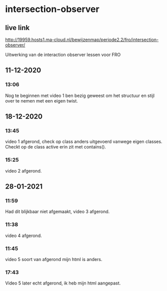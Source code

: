 # intersection-observer

## live link
<http://19959.hosts1.ma-cloud.nl/bewijzenmap/periode2.2/fro/intersection-observer/>

Uitwerking van de interaction observer lessen voor FRO

## 11-12-2020

### 13:06

Nog te beginnen met video 1 ben bezig geweest om het structuur en stijl over te nemen met een eigen twist.

## 18-12-2020

### 13:45

video 1 afgerond, check op class anders uitgevoerd vanwege eigen classes. Checkt op de class active erin zit met contains().

### 15:25

video 2 afgerond.

## 28-01-2021

### 11:59

Had dit blijkbaar niet afgemaakt, video 3 afgerond.

### 11:38

video 4 afgerond.

### 11:45

video 5 soort van afgerond mijn html is anders.

### 17:43 

Video 5 later echt afgerond, ik heb mijn html aangepast.